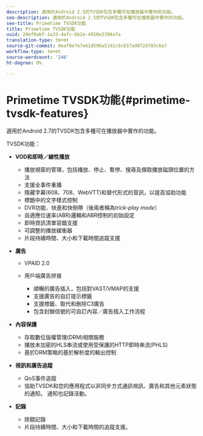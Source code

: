 ```yaml
---
description: 適用於Android 2.5的TVSDK包含多種可在播放器中實作的功能。
seo-description: 適用於Android 2.5的TVSDK包含多種可在播放器中實作的功能。
seo-title: Primetime TVSDK功能
title: Primetime TVSDK功能
uuid: 20ef9abf-1a33-4afc-bb2e-4910e3398a7a
translation-type: tm+mt
source-git-commit: 0eaf0e7e7e61d596a51d1c9c837ad072d703c6a7
workflow-type: tm+mt
source-wordcount: '246'
ht-degree: 0%

---
```



# Primetime TVSDK功能{#primetime-tvsdk-features}

適用於Android 2.7的TVSDK包含多種可在播放器中實作的功能。

TVSDK功能：

* **VOD和即時／線性播放**

   * 播放視窗的管理，包括播放、停止、暫停、搜尋及擷取播放磁頭位置的方法
   * 支援全事件重播
   * 隱藏字幕(608、708、WebVTT)和替代形式的音訊，以提高協助功能
   * 標題中的文字樣式控制
   * DVR功能、快進和快倒帶（後兩者稱為&#x200B;*trick-play mode*）
   * 自適應位速率(ABR)邏輯和ABR控制的初始設定
   * 即時資訊清單容錯支援
   * 可調整的播放緩衝器
   * 片段持續時間、大小和下載時間追蹤支援

* **廣告**

   * VPAID 2.0
   * 用戶端廣告拼接

      * 順暢的廣告插入，包括對VAST/VMAP的支援
      * 支援廣告的自訂提示標籤
      * 支援標籤、取代和刪除C3廣告
      * 包含封鎖信號的可自訂內容／廣告插入工作流程

* **內容保護**

   * 存取數位版權管理(DRM)相關服務
   * 播放未加密的HLS串流或使用受保護的HTTP即時串流(PHLS)
   * 基於DRM策略的基於解析度的輸出控制

* **視訊和廣告追蹤**

   * QoS事件追蹤
   * 協助TVSDK和您的應用程式以非同步方式通訊視訊、廣告和其他元素狀態的通知。 通知也記錄活動。

* **記錄**

   * 除錯記錄
   * 片段持續時間、大小和下載時間的追蹤支援。